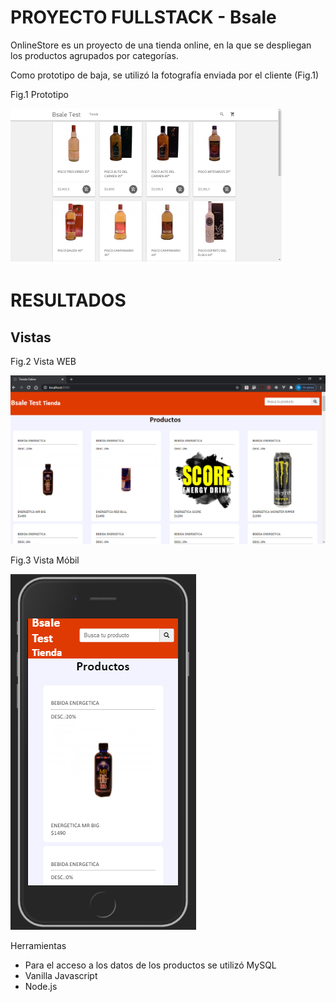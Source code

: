 # PROYECTO FULLSTACK - Bsale

OnlineStore es un proyecto de una tienda online, en la que se despliegan los productos agrupados por categorías.

Como prototipo de baja, se utilizó la fotografía enviada por el cliente (Fig.1)

Fig.1 Prototipo

![prototipo](images/prototipo.png)

# RESULTADOS

## Vistas

Fig.2 Vista WEB

![prototipo](images/vistaWeb.png)


Fig.3 Vista Móbil

![prototipo](images/vistaMobil.png)


Herramientas
* Para el acceso a los datos de los productos se utilizó MySQL
* Vanilla Javascript 
* Node.js
